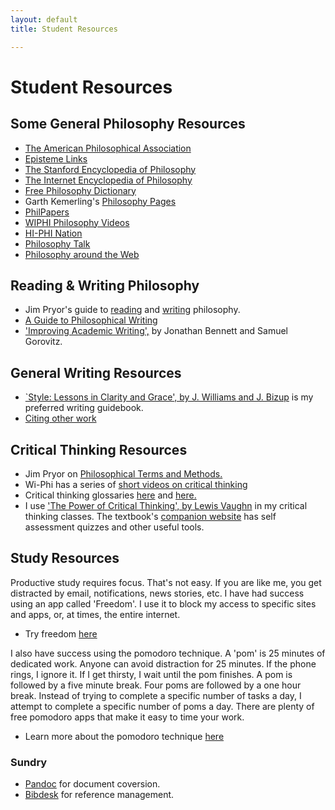 ```yaml
---
layout: default
title: Student Resources

---
```



# Student Resources

## Some General Philosophy Resources

+ [The American Philosophical Association](http://www.apaonline.org)
+ [Episteme Links](http://www.epistemelinks.com)
+ [The Stanford Encyclopedia of Philosophy](http://plato.stanford.edu/)
+ [The Internet Encyclopedia of Philosophy](http://www.iep.utm.edu/)
+ [Free Philosophy Dictionary](http://www.philosophypages.com/dy/index.htm)
+ Garth Kemerling's [Philosophy Pages](http://www.philosophypages.com/index.htm)
+ [PhilPapers](http://philpapers.org)
+ [WIPHI Philosophy Videos](http://www.wi-phi.com/)
+ [HI-PHI Nation](https://hiphination.org)
+ [Philosophy Talk](https://www.philosophytalk.org)
+ [Philosophy around the Web](http://users.ox.ac.uk/~worc0337/phil_index.html)


## Reading & Writing Philosophy

+ Jim Pryor's guide to [reading](http://www.jimpryor.net/teaching/guidelines/reading.html) and [writing](http://www.jimpryor.net/teaching/guidelines/writing.html) philosophy.
+ [A Guide to Philosophical Writing](http://writingproject.fas.harvard.edu/files/hwp/files/philosophical_writing.pdf)
+ ['Improving Academic Writing',](Bennett.pdf) by Jonathan Bennett and Samuel Gorovitz.

## General Writing Resources

+ [`Style: Lessons in Clarity and Grace', by J. Williams and J. Bizup](http://www.amazon.com/Style-Lessons-Clarity-Grace-11th/dp/0321898680/ref=sr_1_1?ie=UTF8&qid=1440896939&sr=8-1&keywords=lessons+in+clarity+and+grace) is my preferred writing guidebook.
+ [Citing other work](Chicago.pdf)
 

## Critical Thinking Resources

+ Jim Pryor on [Philosophical Terms and Methods.](http://www.jimpryor.net/teaching/vocab/index.html)
+ Wi-Phi has a series of [short videos on critical thinking](http://www.wi-phi.com/videos/Critical-Thinking)
+ Critical thinking glossaries [here](http://www.philosophy.uncc.edu/mleldrid/ct/glos.html) and [here.](http://mcckc.edu/services/criticalthinking/criticalthinkingproject/glossary.asp)
+ I use ['The Power of Critical Thinking', by Lewis Vaughn](https://global.oup.com/academic/product/the-power-of-critical-thinking-9780199856671?cc=us&lang=en&) in my critical thinking classes. The textbook's [companion website](http://global.oup.com/us/companion.websites/9780199856671/student/) has self assessment quizzes and other useful tools. 

## Study Resources

Productive study requires focus. That's not easy. If you are like me, you get distracted by email, notifications, news stories, etc. I have had success using an app called 'Freedom'. I use it to block my access to specific sites and apps, or, at times, the entire internet.  

+ Try freedom [here](https://freedom.refersion.com/c/8f6a6)

I also have success using the pomodoro technique. A 'pom' is 25 minutes of dedicated work. Anyone can avoid distraction for 25 minutes. If the phone rings, I ignore it. If I get thirsty, I wait until the pom finishes. A pom is followed by  a five minute break. Four poms are followed by a one hour break.  Instead of trying to complete a specific number of tasks a day, I attempt to complete a specific number of poms a day. There are plenty of free pomodoro apps that make it easy to time your work. 

+ Learn more about the pomodoro technique [here](http://en.wikipedia.org/wiki/Pomodoro_Technique) 


### Sundry

+ [Pandoc](http://pandoc.org) for document coversion.
+ [Bibdesk](http://bibdesk.sourceforge.net) for reference management.
